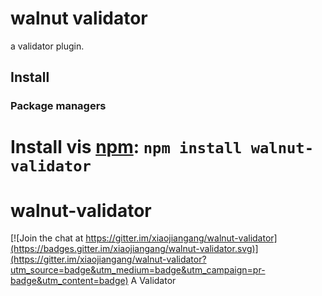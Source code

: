 # walnut validator

a validator plugin.

## Install

### Package managers

Install vis [npm](https://www.npmjs.com/package/walnut-validator): `npm install walnut-validator`
=======
# walnut-validator

[![Join the chat at https://gitter.im/xiaojiangang/walnut-validator](https://badges.gitter.im/xiaojiangang/walnut-validator.svg)](https://gitter.im/xiaojiangang/walnut-validator?utm_source=badge&utm_medium=badge&utm_campaign=pr-badge&utm_content=badge)
A Validator

